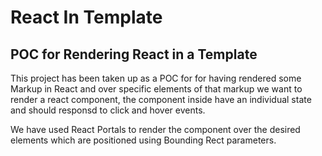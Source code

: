 # React In Template

## POC for Rendering React in a Template

This project has been taken up as a POC for for having rendered some Markup in React and over specific elements of that markup we want to render a react component, the component inside have an individual state and should responsd to click and hover events.

We have used React Portals to render the component over the desired elements which are positioned using Bounding Rect parameters.

